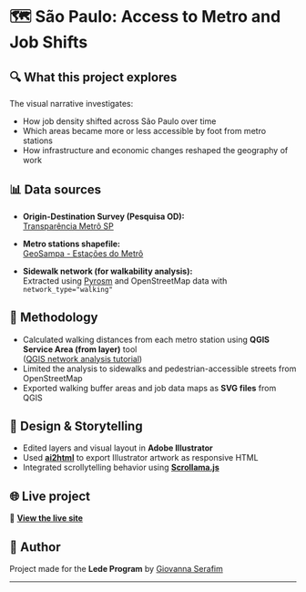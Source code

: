 # 🗺️ São Paulo: Access to Metro and Job Shifts 

## 🔍 What this project explores

The visual narrative investigates:
- How job density shifted across São Paulo over time
- Which areas became more or less accessible by foot from metro stations
- How infrastructure and economic changes reshaped the geography of work

## 📊 Data sources

- **Origin-Destination Survey (Pesquisa OD):**  
  [Transparência Metrô SP](https://transparencia.metrosp.com.br/dataset/pesquisa-origem-e-destino)

- **Metro stations shapefile:**  
  [GeoSampa - Estações do Metrô](https://geosampa.prefeitura.sp.gov.br/PaginasPublicas/_SBC.aspx)

- **Sidewalk network (for walkability analysis):**  
  Extracted using [Pyrosm](https://pyrosm.github.io/pyrosm/) and OpenStreetMap data with `network_type="walking"`

## 🧮 Methodology

- Calculated walking distances from each metro station using **QGIS Service Area (from layer)** tool  
  ([QGIS network analysis tutorial](https://docs.qgis.org/3.40/en/docs/training_manual/vector_analysis/network_analysis.html))
- Limited the analysis to sidewalks and pedestrian-accessible streets from OpenStreetMap
- Exported walking buffer areas and job data maps as **SVG files** from QGIS

## 🎨 Design & Storytelling

- Edited layers and visual layout in **Adobe Illustrator**
- Used **[ai2html](https://github.com/newsdev/ai2html)** to export Illustrator artwork as responsive HTML
- Integrated scrollytelling behavior using **[Scrollama.js](https://github.com/russellgoldenberg/scrollama)**

## 🌐 Live project

📎 [**View the live site**](https://giovannacbs.github.io/subway_saopaulo/)  

## 👤 Author

Project made for the **Lede Program** by [Giovanna Serafim](https://github.com/giovannacbs)

---

